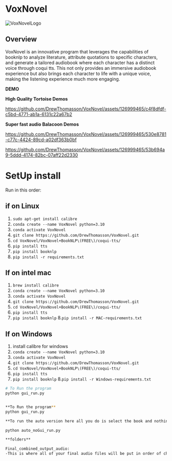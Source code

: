 # VoxNovel
![VoxNovelLogo](https://github.com/DrewThomasson/VoxNovel/assets/126999465/34b5b312-aa70-44e4-a35c-f3f5ac1b24de)


## Overview

VoxNovel is an innovative program that leverages the capabilities of booknlp to analyze literature, attribute quotations to specific characters, and generate a tailored audiobook where each character has a distinct voice through coqui tts. This not only provides an immersive audiobook experience but also brings each character to life with a unique voice, making the listening experience much more engaging.


   **DEMO**
   
 **High Quality Tortoise Demos**
 
https://github.com/DrewThomasson/VoxNovel/assets/126999465/c4f8dfdf-c5bd-4771-ab1a-6131c22a67b2

 **Super fast audio Balacoon Demos**
 
https://github.com/DrewThomasson/VoxNovel/assets/126999465/530e8781-c77c-4424-89cd-a02df363b0bf


https://github.com/DrewThomasson/VoxNovel/assets/126999465/53b694a9-5ddd-4174-82bc-07aff22d2330


# SetUp install

Run in this order:

##  if on Linux

1. `sudo apt-get install calibre`
2. `conda create --name VoxNovel python=3.10`
3. `conda activate VoxNovel`
4. `git clone https://github.com/DrewThomasson/VoxNovel.git`
5. `cd VoxNovel/VoxNovel+BookNLP\(FREE\)/coqui-tts/`
6. `pip install tts`
7. `pip install booknlp`
8. `pip install -r requirements.txt`

##  If on intel mac 

1. `brew install calibre`
2. `conda create --name VoxNovel python=3.10`
3. `conda activate VoxNovel`
4. `git clone https://github.com/DrewThomasson/VoxNovel.git`
5. `cd VoxNovel/VoxNovel+BookNLP\(FREE\)/coqui-tts/`
6. `pip install tts`
7. `pip install booknlp`
8.`pip install -r MAC-requirements.txt`

##  If on Windows

1. install calibre for windows
2. `conda create --name VoxNovel python=3.10`
3. `conda activate VoxNovel`
4. `git clone https://github.com/DrewThomasson/VoxNovel.git`
5. `cd VoxNovel/VoxNovel+BookNLP\(FREE\)/coqui-tts/`
6. `pip install tts`
7. `pip install booknlp`
8.`pip install -r Windows-requirements.txt`
```bash
# To Run the program
python gui_run.py


**To Run the program**
python gui_run.py

**To run the auto version here all you do is select the book and nothing else**

python auto_noGui_run.py

**folders**

Final_combined_output_audio:
-This is where all of your final audio files will be put in order of chapter num
